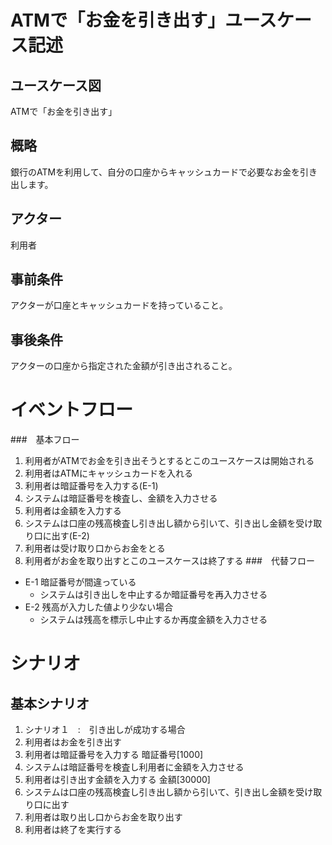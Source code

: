 # ATMで「お金を引き出す」ユースケース記述
## ユースケース図
ATMで「お金を引き出す」
## 概略
銀行のATMを利用して、自分の口座からキャッシュカードで必要なお金を引き出します。
## アクター
利用者
## 事前条件
アクターが口座とキャッシュカードを持っていること。
## 事後条件
アクターの口座から指定された金額が引き出されること。
# イベントフロー
###　基本フロー
1. 利用者がATMでお金を引き出そうとするとこのユースケースは開始される
2. 利用者はATMにキャッシュカードを入れる
3. 利用者は暗証番号を入力する(E-1)
4. システムは暗証番号を検査し、金額を入力させる
4. 利用者は金額を入力する
5. システムは口座の残高検査し引き出し額から引いて、引き出し金額を受け取り口に出す(E-2)
6. 利用者は受け取り口からお金をとる
7. 利用者がお金を取り出すとこのユースケースは終了する
###　代替フロー
- E-1 暗証番号が間違っている
   - システムは引き出しを中止するか暗証番号を再入力させる 
- E-2 残高が入力した値より少ない場合
   - システムは残高を標示し中止するか再度金額を入力させる
# シナリオ

## 基本シナリオ
1. シナリオ１　:　引き出しが成功する場合
2. 利用者はお金を引き出す
3. 利用者は暗証番号を入力する
   暗証番号[1000]
4. システムは暗証番号を検査し利用者に金額を入力させる
5. 利用者は引き出す金額を入力する
   金額[30000]
6. システムは口座の残高検査し引き出し額から引いて、引き出し金額を受け取り口に出す
7. 利用者は取り出し口からお金を取り出す
8. 利用者は終了を実行する